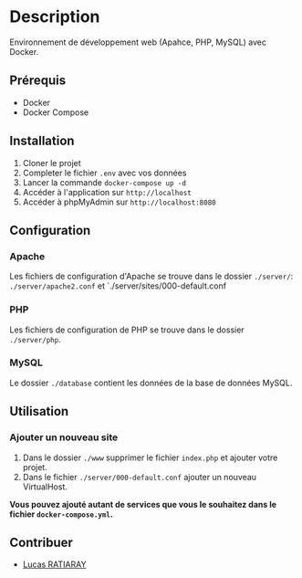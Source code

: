 # Description
Environnement de développement web (Apahce, PHP, MySQL) avec Docker.

## Prérequis
- Docker
- Docker Compose

## Installation
1. Cloner le projet
2. Completer le fichier `.env` avec vos données
3. Lancer la commande `docker-compose up -d`
4. Accéder à l'application sur `http://localhost`
5. Accéder à phpMyAdmin sur `http://localhost:8080`

## Configuration
### Apache
Les fichiers de configuration d'Apache se trouve dans le dossier `./server/`: `./server/apache2.conf` et `./server/sites/000-default.conf

### PHP
Les fichiers de configuration de PHP se trouve dans le dossier `./server/php`.

### MySQL
Le dossier `./database` contient les données de la base de données MySQL.

## Utilisation
### Ajouter un nouveau site
1. Dans le dossier `./www` supprimer le fichier `index.php` et ajouter votre projet.
2. Dans le fichier `./server/000-default.conf` ajouter un nouveau VirtualHost.

**Vous pouvez ajouté autant de services que vous le souhaitez dans le fichier `docker-compose.yml`.**

## Contribuer
- [Lucas RATIARAY](https://lucasratiaray.fr)
